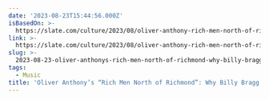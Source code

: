 ```yaml
---
date: '2023-08-23T15:44:56.000Z'
isBasedOn: >-
  https://slate.com/culture/2023/08/oliver-anthony-rich-men-north-of-richmond-billy-bragg.html
link: >-
  https://slate.com/culture/2023/08/oliver-anthony-rich-men-north-of-richmond-billy-bragg.html
slug: >-
  2023-08-23-oliver-anthonys-rich-men-north-of-richmond-why-billy-bragg-rewrote-the
tags:
  - Music
title: 'Oliver Anthony’s “Rich Men North of Richmond”: Why Billy Bragg rewrote the '
---
```


